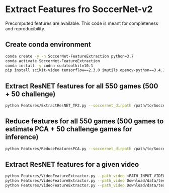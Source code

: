 # Extract Features fro SoccerNet-v2

Precomputed features are available. This code is meant for completeness and reproducibility.

## Create conda environment

``` bash
conda create -y -n SoccerNet-FeatureExtraction python=3.7
conda activate SoccerNet-FeatureExtraction
conda install -y cudnn cudatoolkit=10.1
pip install scikit-video tensorflow==2.3.0 imutils opencv-python==3.4.11.41 SoccerNet moviepy scikit-learn
```

## Extract ResNET features for all 550 games (500 + 50 challenge)

```bash
python Features/ExtractResNET_TF2.py --soccernet_dirpath /path/to/SoccerNet/ --back_end=TF2 --features=ResNET --video 224p --transform crop --verbose --split all
```

## Reduce features for all 550 games (500 games to estimate PCA + 50 challenge games for inference)

```bash
python Features/ReduceFeaturesPCA.py --soccernet_dirpath /path/to/SoccerNet/
```

## Extract ResNET features for a given video

```bash
python Features/VideoFeatureExtractor.py --path_video <PATH_INPUT_VIDEO> --path_features <PATH_OUTPUT_FEATURES> [--start <START_TIME_SECOND> --duration <DURATION_SECOND> --overwrite --PCA "Features/pca_512_TF2.pkl" --PCA_scaler "Features/average_512_TF2.pkl"]
python Features/VideoFeatureExtractor.py --path_video Download/data/test/trimmed_1_HQ.mp4 --path_features Features/custom/1_pca_512_TF2.npy --overwrite
python Features/VideoFeatureExtractor.py --path_video Download/data/test/trimmed_2_HQ.mp4 --path_features Features/custom/2_pca_512_TF2.npy --overwrite
```
